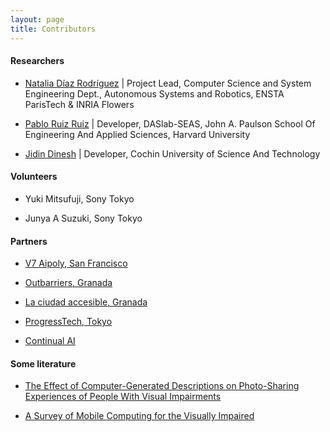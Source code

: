 ```yaml
---
layout: page
title: Contributors
---
```


#### Researchers                                                                           
* [Natalia Díaz Rodríguez](https://nataliadiaz.github.io) | Project Lead, Computer Science and System Engineering Dept.,  Autonomous Systems and Robotics, ENSTA ParisTech & INRIA Flowers


* [Pablo Ruiz Ruiz](https://www.linkedin.com/in/pabloruizruiz/) | Developer,  DASlab-SEAS, John A. Paulson School Of Engineering And Applied Sciences, Harvard University
                    

* [Jidin Dinesh](http://jidindinesh.github.io) | Developer, Cochin University of Science And Technology

#### Volunteers
* Yuki Mitsufuji, Sony Tokyo

* Junya A Suzuki, Sony Tokyo

#### Partners
* [V7 Aipoly, San Francisco](https://www.aipoly.com/technology)

* [Outbarriers, Granada](https://outbarriers.com/en/)

* [La ciudad accesible, Granada](http://www.laciudadaccesible.com/donaciones/antonio.html)

* [ProgressTech, Tokyo](https://www.progresstech.jp)

* [Continual AI](http://continualai.org/)

#### Some literature
* [The Effect of Computer-Generated Descriptions on Photo-Sharing Experiences of People With Visual Impairments](https://arxiv.org/pdf/1805.01515.pdf)

* [A Survey of Mobile Computing for the Visually Impaired](https://arxiv.org/abs/1811.10120)




